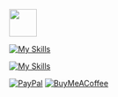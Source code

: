 

<img width="50" src="https://user-images.githubusercontent.com/74038190/226127927-3feb953e-cc01-482e-b732-311b2907991f.gif" />

[![My Skills](https://skillicons.dev/icons?i=c,cpp,cs,js,py,html,css,flask)](https://skillicons.dev)

[![My Skills](https://skillicons.dev/icons?i=blender,godot,unreal,unity)](https://skillicons.dev)

[![PayPal](https://img.shields.io/badge/PayPal-00457C?style=for-the-badge&logo=paypal&logoColor=white)](https://www.paypal.com/paypalme/tg27000) 
[![BuyMeACoffee](https://img.shields.io/badge/Buy%20Me%20a%20Coffee-ffdd00?style=for-the-badge&logo=buy-me-a-coffee&logoColor=black)](https://buymeacoffee.com/tobygardinnn)

